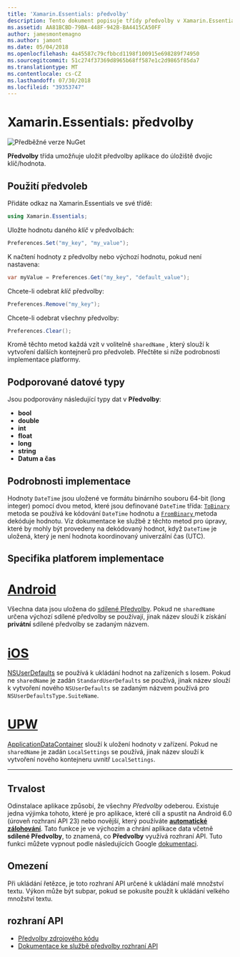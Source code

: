 ```yaml
---
title: 'Xamarin.Essentials: předvolby'
description: Tento dokument popisuje třídy předvolby v Xamarin.Essentials, který ukládá předvolby aplikace do úložiště dvojic klíč/hodnota. Popisuje, jak použít třídy a typy dat, které mohou být uloženy.
ms.assetid: AA81BCBD-79BA-448F-942B-BA4415CA50FF
author: jamesmontemagno
ms.author: jamont
ms.date: 05/04/2018
ms.openlocfilehash: 4a45587c79cfbbcd1198f100915e698289f74950
ms.sourcegitcommit: 51c274f37369d8965b68ff587e1c2d9865f85da7
ms.translationtype: MT
ms.contentlocale: cs-CZ
ms.lasthandoff: 07/30/2018
ms.locfileid: "39353747"
---
```

# <a name="xamarinessentials-preferences"></a>Xamarin.Essentials: předvolby

![Předběžné verze NuGet](~/media/shared/pre-release.png)

**Předvolby** třída umožňuje uložit předvolby aplikace do úložiště dvojic klíč/hodnota.

## <a name="using-preferences"></a>Použití předvoleb

Přidáte odkaz na Xamarin.Essentials ve své třídě:

```csharp
using Xamarin.Essentials;
```

Uložte hodnotu daného _klíč_ v předvolbách:

```csharp
Preferences.Set("my_key", "my_value");
```

K načtení hodnoty z předvolby nebo výchozí hodnotu, pokud není nastavena:

```csharp
var myValue = Preferences.Get("my_key", "default_value");
```

Chcete-li odebrat _klíč_ předvolby:

```csharp
Preferences.Remove("my_key");
```

Chcete-li odebrat všechny předvolby:

```csharp
Preferences.Clear();
```

Kromě těchto metod každá vzít v volitelně `sharedName` , který slouží k vytvoření dalších kontejnerů pro předvoleb. Přečtěte si níže podrobnosti implementace platformy.

## <a name="supported-data-types"></a>Podporované datové typy

Jsou podporovány následující typy dat v **Předvolby**:

- **bool**
- **double**
- **int**
- **float**
- **long**
- **string**
- **Datum a čas**

## <a name="implementation-details"></a>Podrobnosti implementace

Hodnoty `DateTime` jsou uložené ve formátu binárního souboru 64-bit (long integer) pomocí dvou metod, které jsou definované `DateTime` třída: [ `ToBinary` ](xref:System.DateTime.ToBinary) metoda se používá ke kódování `DateTime` hodnotu a [ `FromBinary` ](xref:System.DateTime.FromBinary(System.Int64)) metoda dekóduje hodnotu. Viz dokumentace ke službě z těchto metod pro úpravy, které by mohly být provedeny na dekódovaný hodnot, když `DateTime` je uložená, který je není hodnota koordinovaný univerzální čas (UTC).

## <a name="platform-implementation-specifics"></a>Specifika platforem implementace

# <a name="androidtabandroid"></a>[Android](#tab/android)

Všechna data jsou uložena do [sdílené Předvolby](https://developer.android.com/training/data-storage/shared-preferences.html). Pokud ne `sharedName` určena výchozí sdílené předvolby se používají, jinak název slouží k získání **privátní** sdílené předvolby se zadaným názvem.

# <a name="iostabios"></a>[iOS](#tab/ios)

[NSUserDefaults](https://docs.microsoft.com/en-us/xamarin/ios/app-fundamentals/user-defaults) se používá k ukládání hodnot na zařízeních s Iosem. Pokud ne `sharedName` je zadán `StandardUserDefaults` se používá, jinak název slouží k vytvoření nového `NSUserDefaults` se zadaným názvem používá pro `NSUserDefaultsType.SuiteName`.

# <a name="uwptabuwp"></a>[UPW](#tab/uwp)

[ApplicationDataContainer](https://docs.microsoft.com/en-us/uwp/api/windows.storage.applicationdatacontainer) slouží k uložení hodnoty v zařízení. Pokud ne `sharedName` je zadán `LocalSettings` se používá, jinak název slouží k vytvoření nového kontejneru uvnitř `LocalSettings`.

--------------

## <a name="persistence"></a>Trvalost

Odinstalace aplikace způsobí, že všechny _Předvolby_ odeberou. Existuje jedna výjimka tohoto, které je pro aplikace, které cílí a spustit na Android 6.0 (úroveň rozhraní API 23) nebo novější, který používáte [ __automatické zálohování__](https://developer.android.com/guide/topics/data/autobackup). Tato funkce je ve výchozím a chrání aplikace data včetně __sdílené Předvolby__, to znamená, co **Předvolby** využívá rozhraní API. Tuto funkci můžete vypnout podle následujících Google [dokumentaci](https://developer.android.com/guide/topics/data/autobackup).

## <a name="limitations"></a>Omezení

Při ukládání řetězce, je toto rozhraní API určené k ukládání malé množství textu.  Výkon může být subpar, pokud se pokusíte použít k ukládání velkého množství textu.

## <a name="api"></a>rozhraní API

- [Předvolby zdrojového kódu](https://github.com/xamarin/Essentials/tree/master/Xamarin.Essentials/Preferences)
- [Dokumentace ke službě předvolby rozhraní API](xref:Xamarin.Essentials.Preferences)
